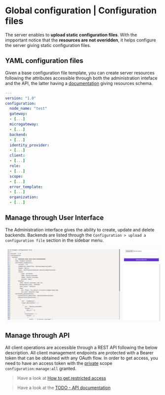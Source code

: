 # Global configuration | Configuration files

The server enables to __upload static configuration files__. With the impportant notice that the __resources are not overidden__, it helps configure the server giving static configuration files.

## YAML configuration files

Given a base configuration file template, you can create server resources following the attributes accessible through both the administration inteface and the API, the latter having a [documentation](/api/list-clients) giving resources schema.

```yaml
---
version: "1.0"
configuration:
  node_name: "test"
  gateway:
  - [...]
  microgateway:
  - [...]
  backend:
  - [...]
  identity_provider:
  - [...]
  client:
  - [...]
  role:
  - [...]
  scope:
  - [...]
  error_template:
  - [...]
  organization:
  - [...]
```

## Manage through User Interface

The Administration interface gives the ability to create, update and delete backends. Backends are listed through the `Configuration > upload a configuration file` section in the sidebar menu.

![upload configuration file view](/assets/images/upload-configuration-file.png)

## Manage through API

All client operations are accessible through a REST API following the below description. All client management endpoints are protected with a Bearer token that can be obtained with any OAuth flow. In order to get access, you need to have an access token with the [private](provider-configuration/configure-scopes.md#public-vs-private-scopes) scope `configuration:manage:all` granted.

> Have a look at [How to get restricted access](/docs/provider-configuration/management-api#get-an-access-token)

> Have a look at the [TODO - API documentation](/api/list-scopes)

